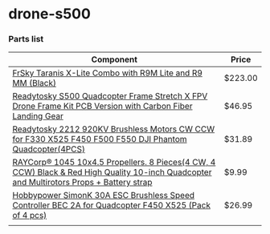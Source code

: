 # drone-s500

### Parts list

| Component | Price |
| - | - |
| [FrSky Taranis X-Lite Combo with R9M Lite and R9 MM (Black) ](https://www.amazon.com/gp/product/B07GZ9JD77) | $223.00 |
| [Readytosky S500 Quadcopter Frame Stretch X FPV Drone Frame Kit PCB Version with Carbon Fiber Landing Gear](https://www.amazon.com/gp/product/B01N0AX1MZ) | $46.95 |
| [Readytosky 2212 920KV Brushless Motors CW CCW for F330 X525 F450 F500 F550 DJI Phantom Quadcopter(4PCS)](https://www.amazon.com/gp/product/B075DD16LK) | $31.89 |
| [RAYCorp® 1045 10x4.5 Propellers. 8 Pieces(4 CW, 4 CCW) Black & Red High Quality 10-inch Quadcopter and Multirotors Props + Battery strap](https://www.amazon.com/gp/product/B01CJMJ886) | $9.99 |
| [Hobbypower SimonK 30A ESC Brushless Speed Controller BEC 2A for Quadcopter F450 X525 (Pack of 4 pcs)](https://www.amazon.com/gp/product/B00QRR7N32) | $26.99 |
| | |
